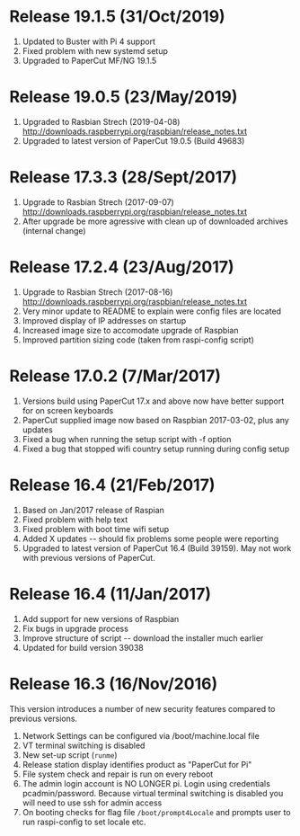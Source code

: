 # Release 19.1.5  (31/Oct/2019)

1. Updated to Buster with Pi 4 support
2. Fixed problem with new systemd setup
3. Upgraded to PaperCut MF/NG 19.1.5

# Release 19.0.5  (23/May/2019)

1. Upgraded to Rasbian Strech (2019-04-08) http://downloads.raspberrypi.org/raspbian/release_notes.txt
2. Upgraded to latest version of PaperCut 19.0.5 (Build 49683)

# Release 17.3.3  (28/Sept/2017)

1. Upgrade to Rasbian Strech (2017-09-07) http://downloads.raspberrypi.org/raspbian/release_notes.txt
2. After upgrade be more agressive with clean up of downloaded archives (internal change)

# Release 17.2.4 (23/Aug/2017)

1. Upgrade to Rasbian Strech (2017-08-16) http://downloads.raspberrypi.org/raspbian/release_notes.txt
2. Very minor update to README to explain were config files are located
3. Improved display of IP addresses on startup
4. Increased image size to accomodate upgrade of Raspbian
5. Improved partition sizing code (taken from raspi-config script)


# Release 17.0.2 (7/Mar/2017)

1. Versions build using PaperCut 17.x and above now have better support for on screen keyboards
2. PaperCut supplied image now based on Raspbian 2017-03-02, plus any updates
3. Fixed a bug when running the setup script with -f option
4. Fixed a bug that stopped wifi country setup running during config setup



# Release 16.4 (21/Feb/2017)

1. Based on Jan/2017 release of Raspian
2. Fixed problem with help text
3. Fixed problem with boot time wifi setup
4. Added X updates -- should fix problems some people were reporting
5. Upgraded to latest version of PaperCut 16.4 (Build 39159). May not work with previous versions of PaperCut.


# Release 16.4 (11/Jan/2017)

1. Add support for new versions of Raspbian
2. Fix bugs in upgrade process
3. Improve structure of script -- download the installer much earlier
4. Updated for build version 39038


# Release 16.3 (16/Nov/2016)

This version introduces a number of new security features compared to previous
versions.

1. Network Settings can be configured via /boot/machine.local file
2. VT terminal switching is disabled
3. New set-up script (`runme`)
4. Release station display identifies product as "PaperCut for Pi"
5. File system check and repair is run on every reboot
6. The admin login account is NO LONGER pi. Login using credentials pcadmin/password. Because virtual terminal switching is disabled you will need to use ssh for admin access
7. On booting checks for flag file `/boot/prompt4Locale` and prompts user to run raspi-config to set locale etc.

